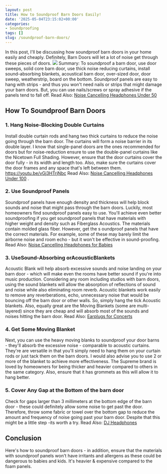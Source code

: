 ```yaml
---
layout: post
title: How to Soundproof Barn Doors Easily!
date: '2025-05-04T23:15:02+00:00'
categories:
- Soundproofing
tags: []
slug: /soundproof-barn-doors/
---
```


In this post, I'll be discussing how soundproof barn doors in your home easily and cheaply. Definitely, Barn Doors will let a lot of noise get through these pieces of doors.
![](/assets/img/12/Pest-Control.jpg)
Summary: To soundproof a barn door, use door sweeps, solid core barn door, use thick noise reducing curtains, install sound-absorbing blankets, acoustical barn door, over-sized door, door sweep, weatherstrip, board on the bottom.
Soundproof panels are easy to hang with strips - and thus you won't need nails or strips that might damage your barn doors. But, you can use nails/screws or spray adhesive if the panels tend to fall off.
Read Also:
[Noise Cancelling Headphones Under 50](https://pestpolicy.com/best-noise-cancelling-headphones-under-50/)
## How To Soundproof Barn Doors
### 1. Hang Noise-Blocking Double Curtains
Install double curtain rods and hang two thick curtains to reduce the noise going through the barn door. The curtains will form a noise barrier in its double layer.
I know that single-panel doors are the ones recommended for doors but for noise-reduction ensure to use the double-panel curtains like the Nicetown Full Shading.
However, ensure that the door curtains cover the door fully - in its width and length too. Also, make sure the curtains cover the door frames and any space that's left between them.
https://youtu.be/vGj3HTrjNbc
Read Also:
[Noise Cancelling Headphones Under 100](https://pestpolicy.com/best-noise-cancelling-headphones-under-100/)
.
### 2. Use Soundproof Panels
Soundproof panels have enough density and thickness will help block sounds and noise that might pass through the barn doors. Luckily, most homeowners find soundproof panels easy to use.
You'll achieve even better soundproofing if you get soundproof panels that have materials with higher weight and density such as Fiberglass Acoustics. The materials contain molded glass fiber.
However, get the s
oundproof panels that have the correct materials. For example, some of these may barely limit the airborne noise and room echo - but it won't be effective in sound-proofing.
Read Also:
[Noise Cancelling Headphones for Babies](https://pestpolicy.com/best-noise-cancelling-headphones-for-babies/)
### 3. UseSound-Absorbing orAcousticBlankets
Acoustic Blank will help absorb excessive sounds and noise landing on your barn door - which will make even the rooms have better sound if you're into music production.
Considering any room including studios with barn doors, using the sound blankets will allow the absorption of reflections of sound and noise while also eliminating room reverb.
Acoustic blankets work easily to remove any reverberations, echo, unnecessary noise that would be bouncing off the barn door or other walls.
So, simply hang the tick Acoustic blankets. Also, equally great are the Moving Blankets (some are multi-layered) since they are cheap and will absorb most of the sounds and noises hitting the barn door.
Read Also:
[Earplugs for Concerts](https://pestpolicy.com/best-earplugs-for-concerts/)
### 4. Get Some Moving Blanket
Next, you can use the heavy moving blanks to soundproof your door barns - they'll absorb the excessive noise - comparable to acoustic curtains.
They're are versatile in that you'll simply need to hang them on your curtain rods or just tack them on the barn doors. I would also advise you to use 2 or more of the blanket to achieve more effectiveness.
The Supreme brand is loved by homeowners for being thicker and heavier compared to others in the same category. Also, ensure that it has grommets as this will allow it to hang better.
### 5. Cover Any Gap at the Bottom of the barn door
Check for gaps larger than 3 millimeters at the bottom edge of the barn door - these could definitely allow some noise to get past the door.
Therefore, throw some fabric or towel over the bottom gap to reduce the amount and frequency of noise going past your barn door. Despite that this might be a little step -its worth a try.
Read Also:
[DJ Headphones](https://pestpolicy.com/best-dj-headphones/)
## Conclusion
Here's how to soundproof barn doors - in addition, ensure that the materials with soundproof panels won't have irritants and allergens as these could be dangerous to babies and kids. It's heavier & expensive compared to the foam panels.
